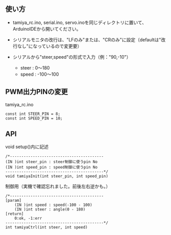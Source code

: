 
## 使い方

- tamiya_rc.ino, serial.ino, servo.inoを同じディレクトリに置いて、ArduinoIDEから開いてください。

- シリアルモニタの改行は、"LFのみ"または、"CRのみ"に設定（defaultは"改行なし"になっているので変更要）

- シリアルから"steer,speed"の形式で入力（例："90,-10"）
  - steer : 0〜180
  - speed : -100〜100

## PWM出力PINの変更

tamiya_rc.ino

    const int STEER_PIN = 8;
    const int SPEED_PIN = 10;



## API

void setup()内に記述

    /*-----------------------------------------
    (IN )int steer_pin : steer制御に使うpin No
    (IN )int speed_pin : speed制御に使うpin No
    -------------------------------------------*/
    void tamiyaInit(int steer_pin, int speed_pin)

制御用（実機で確認忘れました。前後左右逆かも。）

    /*-----------------------------------------
    [param]
        (IN )int speed : speed(-100 - 100)
        (IN )int steer : angle(0 - 180)
    [return]
        0:ok, -1:err
    -------------------------------------------*/
    int tamiyaCtrl(int steer, int speed)


